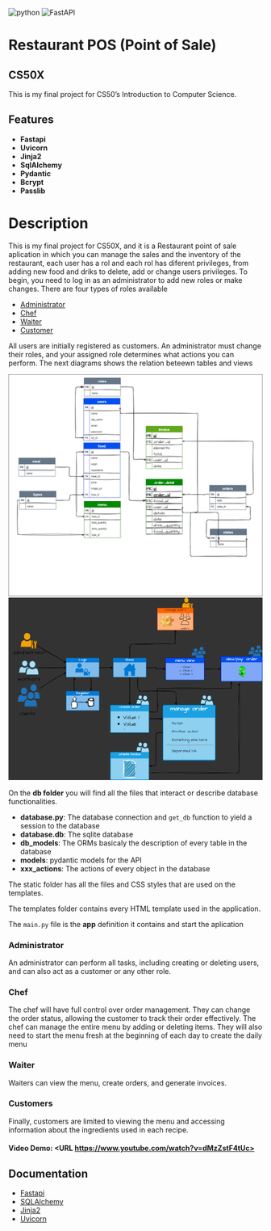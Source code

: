![python](https://img.shields.io/badge/Python-3776AB?style=for-the-badge&logo=python&logoColor=white)
![FastAPI](https://img.shields.io/badge/FastAPI-005571?style=for-the-badge&logo=fastapi)
# Restaurant POS (Point of Sale)

## CS50X

This is my final project for CS50’s Introduction to Computer Science.


## Features
- **Fastapi**
- **Uvicorn**
- **Jinja2**
- **SqlAlchemy**
- **Pydantic**
- **Bcrypt**
- **Passlib**

# Description

This is my final project for CS50X, and it is a Restaurant point of sale aplication in which you can manage the sales and the inventory of the restaurant, each user has a rol and each rol has diferent privileges, from adding new food and driks to delete, add or change users privileges.
To begin, you need to log in as an administrator to add new roles or make changes. There are four types of roles available
- [Administrator](#administrator)
- [Chef](#chef)
- [Waiter](#waiter)
- [Customer](#customers)

All users are initially registered as customers. An administrator must change their roles, and your assigned role determines what actions you can perform.
The next diagrams shows the relation beteewn tables and views

![relational_diagram](/readme_img/relational_diagram.png)
![web_acces_diagram](/readme_img/web_access_diagram.png)


On the **db folder** you will find all the files that interact or describe database functionalities.

- **database.py**: The database connection and `get_db` function to yield a session to the database
- **database.db**: The sqlite database
- **db_models**: The ORMs basicaly the description of every table in the database
- **models**: pydantic models for the API
- **xxx_actions**: The actions of every object in the database

The static folder has all the files and CSS styles that are used on the templates.

The templates folder contains every HTML template used in the application.

The `main.py` file is the **app** definition it contains and start the aplication

### Administrator
An administrator can perform all tasks, including creating or deleting users, and can also act as a customer or any other role.

### Chef
The chef will have full control over order management. They can change the order status, allowing the customer to track their order effectively.
The chef can manage the entire menu by adding or deleting items. They will also need to start the menu fresh at the beginning of each day to create the daily menu

### Waiter
Waiters can view the menu, create orders, and generate invoices.

### Customers
Finally, customers are limited to viewing the menu and accessing information about the ingredients used in each recipe.

#### Video Demo:  <URL https://www.youtube.com/watch?v=dMzZstF4tUc>
## Documentation
- [Fastapi](https://fastapi.tiangolo.com/)
- [SQLAlchemy](https://docs.sqlalchemy.org/en/20/)
- [Jinja2](https://jinja.palletsprojects.com/en/3.1.x/)
- [Uvicorn](https://www.uvicorn.org)




